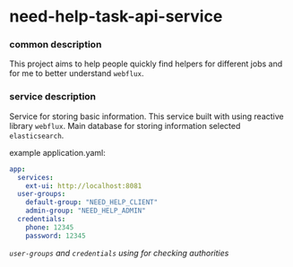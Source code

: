 # need-help-task-api-service

### common description
This project aims to help people quickly find helpers for different jobs and for me to better understand `webflux`.

### service description
Service for storing basic information. This service built with using reactive library `webflux`. Main database for storing information selected `elasticsearch`.

example application.yaml:
```yaml
app:
  services:
    ext-ui: http://localhost:8081
  user-groups:
    default-group: "NEED_HELP_CLIENT"
    admin-group: "NEED_HELP_ADMIN"
  credentials:
    phone: 12345
    password: 12345
```
*`user-groups` and `credentials` using for checking authorities* 